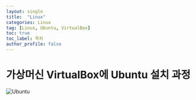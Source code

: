 ```yaml
---
layout: single
title:  "Linux"
categories: Linux
tag: [Linux, Ubuntu, VirtualBox]
toc: true
toc_label: 목차
author_profile: false
---
```


# 가상머신 VirtualBox에 Ubuntu 설치 과정
![Ubuntu](D:\projects\EncryH-github-blog\EncryH.github.io\images\2025-06-29-Linux\Ubuntu-1751201025026-5.png)
